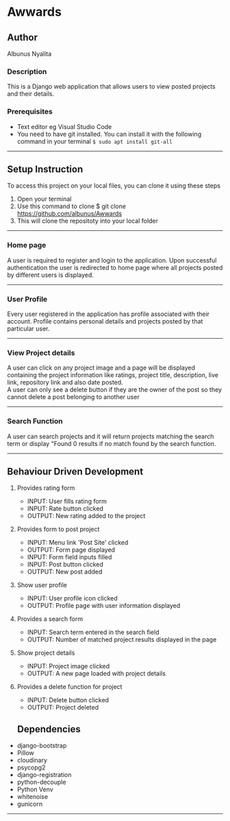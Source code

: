 # Awwards
## Author
Albunus Nyalita
### Description
This is a Django web application that allows users to view posted projects and their details. 
### Prerequisites
* Text editor eg Visual Studio Code
* You need to have git installed. You can install it with the following command in your terminal
`$ sudo apt install git-all`
*****
## Setup Instruction
To access this project on your local files, you can clone it using these steps
1. Open your terminal
1. Use this command to clone $ git clone https://github.com/albunus/Awwards
1. This will clone the repositoty into your local folder
*****
### Home page
A user is required to register and login to the application. Upon successful authentication the user is redirected to home page where all projects posted by different users is displayed.
*****
### User Profile
Every user registered in the application has profile associated with their account. Profile contains personal details and projects posted by that particular user.
*****
### View Project details
A user can click on any project image and a page will be displayed containing the project information like ratings, project title, description, live link, repository link and also date posted.  
A user can only see a delete button if they are the owner of the post so they cannot delete a post belonging to another user
*****
### Search Function
A user can search projects and it will return projects matching the search term or display "Found 0 results if no match found by the search function.
*****
## Behaviour Driven Development
1. Provides rating form
   - INPUT: User fills rating form
   - INPUT: Rate button clicked
   - OUTPUT: New rating added to the project
1. Provides form to post project 
   - INPUT: Menu link 'Post Site' clicked
   - OUTPUT: Form page displayed
   - INPUT: Form field inputs filled
   - INPUT: Post button clicked
   - OUTPUT: New post added
1. Show user profile 
   - INPUT: User profile icon clicked
   - OUTPUT: Profile page with user information displayed
1. Provides a search form
   - INPUT: Search term entered in the search field
   - OUTPUT: Number of matched project results displayed in the page
1. Show project details
   - INPUT: Project image clicked
   - OUTPUT: A new page loaded with project details
1. Provides a delete function for project
   - INPUT: Delete button clicked
   - OUTPUT: Project deleted
   
   ## Dependencies
* django-bootstrap
* Pillow
* cloudinary
* psycopg2
* django-registration
* python-decouple
* Python Venv
* whitenoise
* gunicorn
*****
